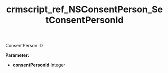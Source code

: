﻿---
title: crmscript_ref_NSConsentPerson_SetConsentPersonId
description: NSConsentPerson.SetConsentPersonId(Integer consentPersonId)
intellisense: NSConsentPerson.SetConsentPersonId
keywords: NSConsentPerson, GetConsentPersonId
so.topic: reference
---

ConsentPerson ID

**Parameter:** 
 - **consentPersonId** Integer

